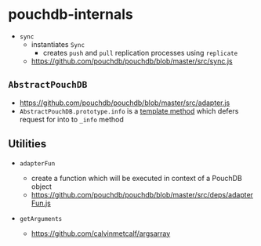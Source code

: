 # pouchdb-internals

- `sync`
  - instantiates `Sync`
    - creates `push` and `pull` replication processes using `replicate`
  - https://github.com/pouchdb/pouchdb/blob/master/src/sync.js

## `AbstractPouchDB`

- https://github.com/pouchdb/pouchdb/blob/master/src/adapter.js
- `AbstractPouchDB.prototype.info` is a [template method][] which defers request for into to `_info` method

[template method]: https://en.wikipedia.org/wiki/Template_method_pattern

## Utilities  

- `adapterFun`
  - create a function which will be executed in context of a PouchDB object
  - https://github.com/pouchdb/pouchdb/blob/master/src/deps/adapterFun.js

- `getArguments`
  - https://github.com/calvinmetcalf/argsarray  
